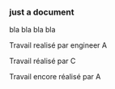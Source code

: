 ### just a document
bla bla bla bla


Travail realisé par engineer A

Travail réalisé par C

Travail encore réalisé par A
